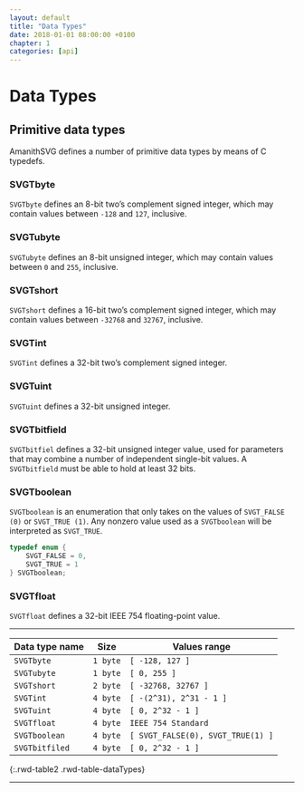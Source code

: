 ```yaml
---
layout: default
title: "Data Types"
date: 2018-01-01 08:00:00 +0100
chapter: 1
categories: [api]
---
```


# Data Types

## Primitive data types

AmanithSVG defines a number of primitive data types by means of C typedefs.

### SVGTbyte

`SVGTbyte` defines an 8-bit two’s complement signed integer, which may contain values between `-128` and
`127`, inclusive.

### SVGTubyte

`SVGTubyte` defines an 8-bit unsigned integer, which may contain values between `0` and `255`, inclusive.

### SVGTshort

`SVGTshort` defines a 16-bit two’s complement signed integer, which may contain values between `-32768` and
`32767`, inclusive.

### SVGTint

`SVGTint` defines a 32-bit two’s complement signed integer.

### SVGTuint
`SVGTuint` defines a 32-bit unsigned integer.

### SVGTbitfield

`SVGTbitfiel` defines a 32-bit unsigned integer value, used for parameters that may combine a number of
independent single-bit values. A `SVGTbitfield` must be able to hold at least 32 bits.

### SVGTboolean

`SVGTboolean` is an enumeration that only takes on the values of `SVGT_FALSE (0)` or `SVGT_TRUE (1)`. Any nonzero
value used as a `SVGTboolean` will be interpreted as `SVGT_TRUE`.

```c
typedef enum {
    SVGT_FALSE = 0,
    SVGT_TRUE = 1
} SVGTboolean;
```

### SVGTfloat

`SVGTfloat` defines a 32-bit IEEE 754 floating-point value.

---


 | Data type name | Size | Values range |
 | -------------- | ---- | -------------|
 | `SVGTbyte` | `1 byte` | `[ -128, 127 ]` |
 | `SVGTubyte` | `1 byte` | `[ 0, 255 ]` |
 | `SVGTshort` | `2 byte` | `[ -32768, 32767 ]` |
 | `SVGTint` | `4 byte` | `[ -(2^31), 2^31 - 1 ]` |
 | `SVGTuint` | `4 byte` | `[ 0, 2^32 - 1 ]` |
 | `SVGTfloat` | `4 byte` | `IEEE 754 Standard` | 
 | `SVGTboolean` | `4 byte` | `[ SVGT_FALSE(0), SVGT_TRUE(1) ]` |
 | `SVGTbitfiled` | `4 byte` | `[ 0, 2^32 - 1 ]` |
{:.rwd-table2 .rwd-table-dataTypes}

---
